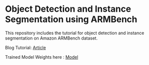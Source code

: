 # Object Detection and Instance Segmentation using ARMBench 
This repository includes the tutorial for object detection and instance segmentation on Amazon ARMBench dataset.

Blog Tutorial: [Article](https://medium.com/@pinakjani99/object-detection-and-instance-segmentation-on-amazon-armbench-dataset-19d0ac1d4c88)

Trained Model Weights here : [Model](https://drive.google.com/file/d/1fV3Uy20zWEJaDgQrNnz-kgdCZfYRR_al/view?usp=drive_link)
